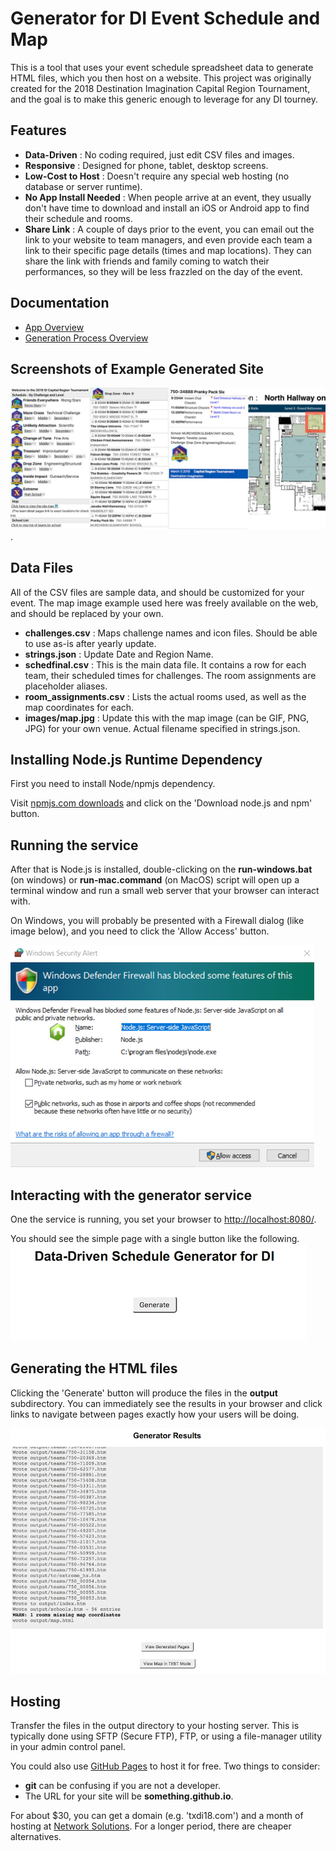 # Generator for DI Event Schedule and Map

This is a tool that uses your event schedule spreadsheet data to generate HTML files, which you then host on a website.  This project was originally created for the 2018 Destination Imagination Capital Region Tournament, and the goal is to make this generic enough to leverage for any DI tourney.

## Features
- **Data-Driven** : No coding required, just edit CSV files and images.
- **Responsive** : Designed for phone, tablet, desktop screens.
- **Low-Cost to Host** : Doesn't require any special web hosting (no database or server runtime).
- **No App Install Needed** : When people arrive at an event, they usually don't have time to download and install an iOS or Android app to find their schedule and rooms.
- **Share Link** : A couple of days prior to the event, you can email out the link to your website to team managers, and even provide each team a link to their specific page details (times and map locations).  They can share the link with friends and family coming to watch their performances, so they will be less frazzled on the day of the event.

## Documentation

 - [App Overview](docs/README-site.md)
 - [Generation Process Overview](docs/README-process.md)

## Screenshots of Example Generated Site

![Site Example](docs/SiteSummaryImages.jpg).

## Data Files
All of the CSV files are sample data, and should be customized for your event.  The map image example used here was freely available on the web, and should be replaced by your own.

- **challenges.csv** : Maps challenge names and icon files. Should be able to use as-is after yearly update.
- **strings.json** : Update Date and Region Name.
- **schedfinal.csv** : This is the main data file.  It contains a row for each team, their scheduled times for challenges.  The room assignments are placeholder aliases.
- **room_assignments.csv** : Lists the actual rooms used, as well as the map coordinates for each.
- **images/map.jpg** : Update this with the map image (can be GIF, PNG, JPG) for your own venue.  Actual filename specified in strings.json.

## Installing Node.js Runtime Dependency

First you need to install Node/npmjs dependency.

Visit [npmjs.com downloads](https://www.npmjs.com/get-npm) and click on the 'Download node.js and npm' button.  

## Running the service

After that is Node.js is installed, double-clicking on the **run-windows.bat** (on windows) or **run-mac.command** (on MacOS) script will open up a terminal window and run a small web server that your browser can interact with.

On Windows, you will probably be presented with a Firewall dialog (like image below), and you need to click the 'Allow Access' button.

![Windows Firewall dialog](docs/win-firewall-dialog.png)

## Interacting with the generator service

One the service is running, you set your browser to [http://localhost:8080/](http://localhost:8080/).

You should see the simple page with a single button like the following.
![Generator Home](docs/ssGeneratorHomePage.png)

## Generating the HTML files

Clicking the 'Generate' button will produce the files in the **output** subdirectory.  You can immediately see the results in your browser and click links to navigate between pages exactly how your users will be doing.

![Generate Results](docs/ssGenerateResult.png)

## Hosting

Transfer the files in the output directory to your hosting server.  This is typically done using SFTP (Secure FTP), FTP, or using a file-manager utility in your admin control panel.

You could also use [GitHub Pages](https://pages.github.com) to host it for free.  Two things to consider:
 - **git** can be confusing if you are not a developer.
 - The URL for your site will be **something.github.io**.

For about $30, you can get a domain (e.g. 'txdi18.com') and a month of hosting at [Network Solutions](https://www.networksolutions.com).  For a longer period, there are cheaper alternatives.
